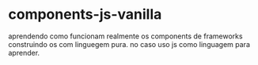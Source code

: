 # components-js-vanilla
aprendendo como funcionam realmente os components de frameworks construindo os com linguegem pura. no caso uso js como linguagem para aprender.
